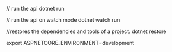 // run the api
dotnet run

// run the api on watch mode
dotnet watch run

//restores the dependencies and tools of a project.
dotnet restore

export ASPNETCORE_ENVIRONMENT=development 